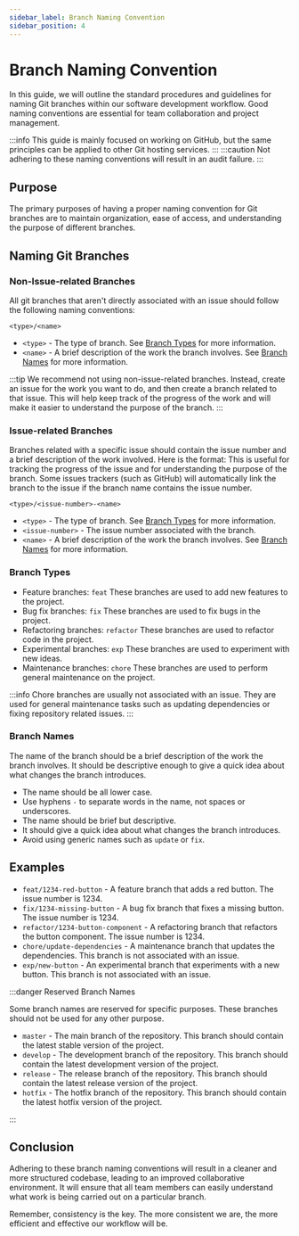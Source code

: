 ```yaml
---
sidebar_label: Branch Naming Convention
sidebar_position: 4
---
```


# Branch Naming Convention

In this guide, we will outline the standard procedures and guidelines for naming Git branches within our software development workflow. Good naming conventions are essential for team collaboration and project management.

:::info
This guide is mainly focused on working on GitHub, but the same principles can be applied to other Git hosting services.
:::
:::caution
Not adhering to these naming conventions will result in an audit failure.
:::

## Purpose

The primary purposes of having a proper naming convention for Git branches are to maintain organization, ease of access, and understanding the purpose of different branches.

## Naming Git Branches

### Non-Issue-related Branches

All git branches that aren't directly associated with an issue should follow the following naming conventions:

`<type>/<name>`
- `<type>` - The type of branch. See [Branch Types](#branch-types) for more information.
- `<name>` - A brief description of the work the branch involves. See [Branch Names](#branch-names) for more information.

:::tip
We recommend not using non-issue-related branches. Instead, create an issue for the work you want to do, and then create a branch related to that issue. This will help keep track of the progress of the work and will make it easier to understand the purpose of the branch.
:::


### Issue-related Branches

Branches related with a specific issue should contain the issue number and a brief description of the work involved. Here is the format:
This is useful for tracking the progress of the issue and for understanding the purpose of the branch.
Some issues trackers (such as GitHub) will automatically link the branch to the issue if the branch name contains the issue number.

`<type>/<issue-number>-<name>`

- `<type>` - The type of branch. See [Branch Types](#branch-types) for more information.
- `<issue-number>` - The issue number associated with the branch.
- `<name>` - A brief description of the work the branch involves. See [Branch Names](#branch-names) for more information.

### Branch Types

- Feature branches: `feat` These branches are used to add new features to the project.
- Bug fix branches: `fix` These branches are used to fix bugs in the project.
- Refactoring branches: `refactor` These branches are used to refactor code in the project.
- Experimental branches: `exp` These branches are used to experiment with new ideas.
- Maintenance branches: `chore` These branches are used to perform general maintenance on the project.

:::info
Chore branches are usually not associated with an issue. They are used for general maintenance tasks such as updating dependencies or fixing repository related issues.
:::

### Branch Names

The name of the branch should be a brief description of the work the branch involves. It should be descriptive enough to give a quick idea about what changes the branch introduces.

- The name should be all lower case.
- Use hyphens `-` to separate words in the name, not spaces or underscores.
- The name should be brief but descriptive.
- It should give a quick idea about what changes the branch introduces.
- Avoid using generic names such as `update` or `fix`.

## Examples

- `feat/1234-red-button` - A feature branch that adds a red button. The issue number is 1234.
- `fix/1234-missing-button` - A bug fix branch that fixes a missing button. The issue number is 1234.
- `refactor/1234-button-component` - A refactoring branch that refactors the button component. The issue number is 1234.
- `chore/update-dependencies` - A maintenance branch that updates the dependencies. This branch is not associated with an issue.
- `exp/new-button` - An experimental branch that experiments with a new button. This branch is not associated with an issue.

:::danger Reserved Branch Names

Some branch names are reserved for specific purposes. These branches should not be used for any other purpose.

- `master` - The main branch of the repository. This branch should contain the latest stable version of the project.
- `develop` - The development branch of the repository. This branch should contain the latest development version of the project.
- `release` - The release branch of the repository. This branch should contain the latest release version of the project.
- `hotfix` - The hotfix branch of the repository. This branch should contain the latest hotfix version of the project.

:::


## Conclusion

Adhering to these branch naming conventions will result in a cleaner and more structured codebase, leading to an improved collaborative environment. It will ensure that all team members can easily understand what work is being carried out on a particular branch.

Remember, consistency is the key. The more consistent we are, the more efficient and effective our workflow will be.
